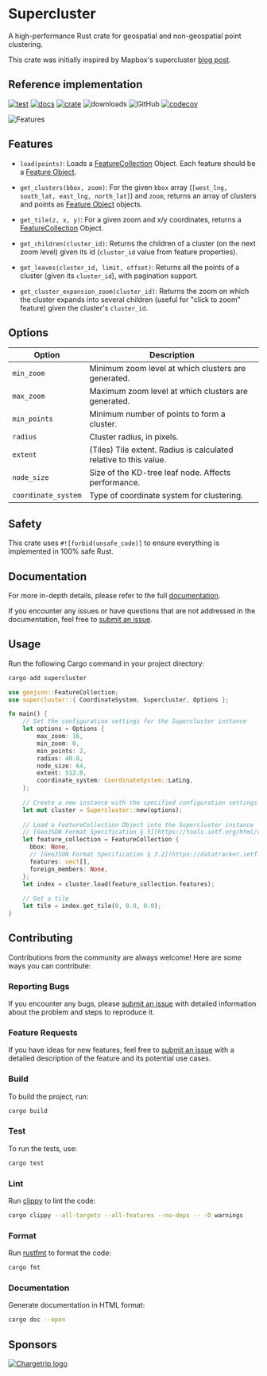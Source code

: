 # Supercluster

A high-performance Rust crate for geospatial and non-geospatial point clustering.

This crate was initially inspired by Mapbox's supercluster [blog post](https://blog.mapbox.com/clustering-millions-of-points-on-a-map-with-supercluster-272046ec5c97).

## Reference implementation

[![test](https://github.com/chargetrip/supercluster-rs/actions/workflows/test.yml/badge.svg)](https://github.com/chargetrip/supercluster-rs/actions/workflows/test.yml)
[![docs](https://docs.rs/supercluster/badge.svg)](https://docs.rs/supercluster)
[![crate](https://img.shields.io/crates/v/supercluster.svg)](https://crates.io/crates/supercluster)
![downloads](https://img.shields.io/crates/d/supercluster)
![GitHub](https://img.shields.io/github/license/chargetrip/supercluster-rs)
[![codecov](https://codecov.io/gh/chargetrip/supercluster-rs/graph/badge.svg?token=0S31CZY2ZJ)](https://codecov.io/gh/chargetrip/supercluster-rs)

![Features](https://cloud.githubusercontent.com/assets/25395/11857351/43407b46-a40c-11e5-8662-e99ab1cd2cb7.gif)

## Features

- `load(points)`: Loads a [FeatureCollection](https://datatracker.ietf.org/doc/html/rfc7946#section-3.3) Object. Each feature should be a [Feature Object](https://datatracker.ietf.org/doc/html/rfc7946#section-3.2).

- `get_clusters(bbox, zoom)`: For the given `bbox` array (`[west_lng, south_lat, east_lng, north_lat]`) and `zoom`, returns an array of clusters and points as [Feature Object](https://datatracker.ietf.org/doc/html/rfc7946#section-3.2) objects.

- `get_tile(z, x, y)`: For a given zoom and x/y coordinates, returns a [FeatureCollection](https://datatracker.ietf.org/doc/html/rfc7946#section-3.3) Object.

- `get_children(cluster_id)`: Returns the children of a cluster (on the next zoom level) given its id (`cluster_id` value from feature properties).

- `get_leaves(cluster_id, limit, offset)`: Returns all the points of a cluster (given its `cluster_id`), with pagination support.

- `get_cluster_expansion_zoom(cluster_id)`: Returns the zoom on which the cluster expands into several children (useful for "click to zoom" feature) given the cluster's `cluster_id`.

## Options

| Option              | Description                                                       |
|---------------------|-------------------------------------------------------------------|
| `min_zoom`          | Minimum zoom level at which clusters are generated.               |
| `max_zoom`          | Maximum zoom level at which clusters are generated.               |
| `min_points`        | Minimum number of points to form a cluster.                       |
| `radius`            | Cluster radius, in pixels.                                        |
| `extent`            | (Tiles) Tile extent. Radius is calculated relative to this value. |
| `node_size`         | Size of the KD-tree leaf node. Affects performance.               |
| `coordinate_system` | Type of coordinate system for clustering.                         |

## Safety

This crate uses `#![forbid(unsafe_code)]` to ensure everything is implemented in 100% safe Rust.

## Documentation

For more in-depth details, please refer to the full [documentation](https://docs.rs/supercluster).

If you encounter any issues or have questions that are not addressed in the documentation, feel free to [submit an issue](https://github.com/chargetrip/supercluster-rs/issues).

## Usage

Run the following Cargo command in your project directory:

```bash
cargo add supercluster
```

```rust
use geojson::FeatureCollection;
use supercluster::{ CoordinateSystem, Supercluster, Options };

fn main() {
    // Set the configuration settings for the Supercluster instance
    let options = Options {
        max_zoom: 16,
        min_zoom: 0,
        min_points: 2,
        radius: 40.0,
        node_size: 64,
        extent: 512.0,
        coordinate_system: CoordinateSystem::LatLng,
    };
  
    // Create a new instance with the specified configuration settings
    let mut cluster = Supercluster::new(options);
  
    // Load a FeatureCollection Object into the Supercluster instance
    // [GeoJSON Format Specification § 5](https://tools.ietf.org/html/rfc7946#section-5)
    let feature_collection = FeatureCollection {
      bbox: None,
      // [GeoJSON Format Specification § 3.2](https://datatracker.ietf.org/doc/html/rfc7946#section-3.2)
      features: vec![],
      foreign_members: None,
    };
    let index = cluster.load(feature_collection.features);
  
    // Get a tile  
    let tile = index.get_tile(0, 0.0, 0.0);
}
```

## Contributing

Contributions from the community are always welcome! Here are some ways you can contribute:

### Reporting Bugs

If you encounter any bugs, please [submit an issue](https://github.com/chargetrip/supercluster-rs/issues) with detailed information about the problem and steps to reproduce it.

### Feature Requests

If you have ideas for new features, feel free to [submit an issue](https://github.com/chargetrip/supercluster-rs/issues) with a detailed description of the feature and its potential use cases.

### Build

To build the project, run:

```bash
cargo build
```

### Test

To run the tests, use:

```bash
cargo test
```

### Lint

Run [clippy](https://github.com/rust-lang/rust-clippy) to lint the code:

```bash
cargo clippy --all-targets --all-features --no-deps -- -D warnings
```

### Format

Run [rustfmt](https://github.com/rust-lang/rustfmt) to format the code:

```bash
cargo fmt
```

### Documentation

Generate documentation in HTML format:

```bash
cargo doc --open
```

## Sponsors

[![Chargetrip logo](https://chargetrip-files.s3.eu-central-1.amazonaws.com/logo-1.png)](https://www.chargetrip.com)
